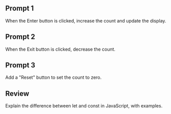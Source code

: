 ## Prompt 1
When the Enter button is clicked, increase the count and update the display.

## Prompt 2
When the Exit button is clicked, decrease the count.

## Prompt 3
Add a "Reset" button to set the count to zero.

## Review
Explain the difference between let and const in JavaScript, with examples.